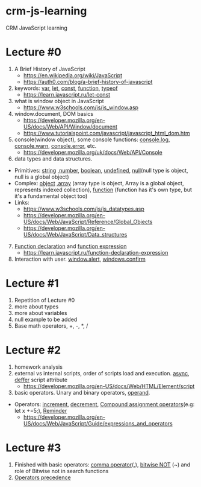 # crm-js-learning
CRM JavaScript learning

# Lecture #0
1. A Brief History of JavaScript
    * https://en.wikipedia.org/wiki/JavaScript
    * https://auth0.com/blog/a-brief-history-of-javascript
2. keywords: [var](https://developer.mozilla.org/en-US/docs/Web/JavaScript/Reference/Statements/var), [let](https://developer.mozilla.org/en-US/docs/Web/JavaScript/Reference/Statements/let), [const](https://developer.mozilla.org/en-US/docs/Web/JavaScript/Reference/Statements/const), [function](https://developer.mozilla.org/en-US/docs/Web/JavaScript/Reference/Statements/function), [typeof](https://developer.mozilla.org/ru/docs/Web/JavaScript/Reference/Operators/typeof)
    * https://learn.javascript.ru/let-const
3. what is window object in JavaScript
    * https://www.w3schools.com/js/js_window.asp
4. window.document, DOM basics
    * https://developer.mozilla.org/en-US/docs/Web/API/Window/document
    * https://www.tutorialspoint.com/javascript/javascript_html_dom.htm  
5. console(window object), some console functions: [console.log](https://developer.mozilla.org/uk/docs/Web/API/Console/log), [console.warn](https://developer.mozilla.org/uk/docs/Web/API/Console/warn), [console.error](https://developer.mozilla.org/uk/docs/Web/API/Console/error), etc.
    * https://developer.mozilla.org/uk/docs/Web/API/Console  
6. data types and data structures.
  * Primitives:  [string](https://developer.mozilla.org/en-US/docs/Glossary/String) ,[number](https://developer.mozilla.org/en-US/docs/Glossary/Number), [boolean](https://developer.mozilla.org/en-US/docs/Glossary/Boolean), [undefined](https://developer.mozilla.org/en-US/docs/Glossary/Undefined), [null](https://developer.mozilla.org/en-US/docs/Glossary/Null)(null type is object, null is a global object)
  * Complex: [object](https://developer.mozilla.org/en-US/docs/Glossary/Object) ,[array](https://developer.mozilla.org/en-US/docs/Glossary/Array) (array type is object, Array is a global object, represents indexed collection), [function](https://developer.mozilla.org/en-US/docs/Glossary/Function) (function has it's own type, but it's a fundamental object too)
  * Links:
    * https://www.w3schools.com/js/js_datatypes.asp
    * https://developer.mozilla.org/en-US/docs/Web/JavaScript/Reference/Global_Objects
    * https://developer.mozilla.org/en-US/docs/Web/JavaScript/Data_structures
7. [Function declaration](https://developer.mozilla.org/en-US/docs/Web/JavaScript/Reference/Statements/function) and [function expression](https://developer.mozilla.org/en-US/docs/Web/JavaScript/Reference/Operators/function)
    * https://learn.javascript.ru/function-declaration-expression
8. Interaction with user. [window.alert](https://developer.mozilla.org/ru/docs/Web/API/Window/alert), [windows.confirm](https://developer.mozilla.org/en-US/docs/Web/API/Window/confirm)  


# Lecture #1 
1. Repetition of Lecture #0
2. more about types
3. more about variables
2. null example to be added
3. Base math operators, +, -, *, /

# Lecture #2
1. homework analysis
2. external vs internal scripts, order of scripts load and execution. [async](https://www.w3schools.com/tags/att_script_async.asp), [deffer](https://www.w3schools.com/tags/att_script_defer.asp) script attribute
    * https://developer.mozilla.org/en-US/docs/Web/HTML/Element/script
3. basic operators. Unary and binary operators, [operand](https://developer.mozilla.org/en-US/docs/Glossary/Operand).
  * Operators: [increment](https://developer.mozilla.org/en-US/docs/Web/JavaScript/Reference/Operators/Arithmetic_Operators#Increment), [decrement](https://developer.mozilla.org/en-US/docs/Web/JavaScript/Reference/Operators/Arithmetic_Operators#Decrement_(--)), [Compound assignment operators](https://developer.mozilla.org/en-US/docs/Web/JavaScript/Guide/Expressions_and_Operators#Assignment_operators)(e.g: let x +=5;), [Reminder](https://developer.mozilla.org/en-US/docs/Web/JavaScript/Reference/Operators/Arithmetic_Operators#Remainder)
    * https://developer.mozilla.org/en-US/docs/Web/JavaScript/Guide/expressions_and_operators

# Lecture #3  
1. Finished with basic operators: [comma operator](https://developer.mozilla.org/en-US/docs/Web/JavaScript/Reference/Operators/Comma_Operator)(,), [bitwise NOT](https://developer.mozilla.org/en-US/docs/Web/JavaScript/Reference/Operators/Bitwise_Operators#Bitwise_NOT) (~) and role of Bitwise not in search functions
2. [Operators precedence](https://developer.mozilla.org/en-US/docs/Web/JavaScript/Reference/Operators/Operator_Precedence#Table)